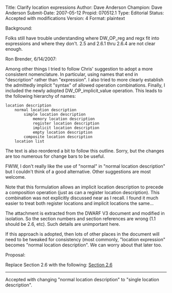 Title:       Clarify location expressions
Author:      Dave Anderson
Champion:    Dave Anderson
Submit-Date: 2007-05-12
Propid:      070512.1
Type:        Editorial
Status:      Accepted with modifications
Version:     4
Format:      plaintext

Background:

Folks still have trouble understanding where DW_OP_reg and regx
fit into expressions and where they don't.  2.5 and 2.6.1 thru 2.6.4
are not clear enough.

Ron Brender, 6/14/2007:

Among other things I tried to follow Chris' suggestion to adopt a more
consistent nomenclature. In particular, using names that end in "description"
rather than "expression". I also tried to more clearly establish the 
admittedly implicit "syntax" of allowed operation combinations. Finally, 
I included the newly adopted DW_OP_implicit_value operation. This leads
to the following hierarchy of names:

    location description
        normal location description
            simple location description
                memory location description
                register location description
                implicit location description
                empty location description
            composite location description
        location list

The text is also reordered a bit to follow this outline. Sorry, but the
changes are too numerous for change bars to be useful.

FWIW, I don't really like the use of "normal" in "normal location 
description" but I couldn't think of a good alternative. Other 
suggestions are most welcome.

Note that this formulation allows an implicit location description to
precede a composition operation (just as can a register location 
description). This combination was not explicitly discussed near as
I recall. I found it much easier to treat both register locations
and implicit locations the same...

The attachment is extracted from the DWARF V3 document and modified
in isolation. So the section numbers and section references are wrong
(1.1 should be 2.6, etc). Such details are unimportant here.

If this approach is adopted, then lots of other places in the document 
will need to be tweaked for consistency (most commonly, "location
expression" becomes "normal location description". We can worry about
that later too.


Proposal:  

Replace Section 2.6 with the following: <a href="http://dwarfstd.org/doc/070612-1.pdf">Section 2.6</a>


-------------------------------

Accepted with changing "normal location description" to "single
location description".
